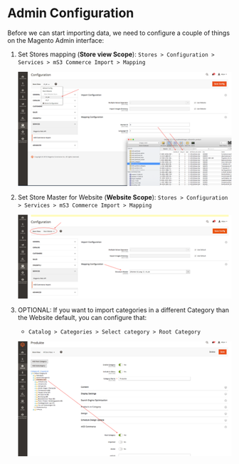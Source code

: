 # Admin Configuration

Before we can start importing data, we need to configure a couple of things on the Magento Admin interface:

1. Set Stores mapping (**Store view Scope**): `Stores > Configuration > Services > mS3 Commerce Import > Mapping`

    ![Store Mapping](../img/store_mapping.png "Store Mapping")

2. Set Store Master for Website (**Website Scope**): `Stores > Configuration > Services > mS3 Commerce Import > Mapping`

    ![Master Structure](../img/master_structure.png "Master Structure")

3. OPTIONAL: If you want to import categories in a different Category than the Website default, you can configure that:

    * `Catalog > Categories > Select category > Root Category`
    
    ![Category Root](../img/category_root.png "Category Root")